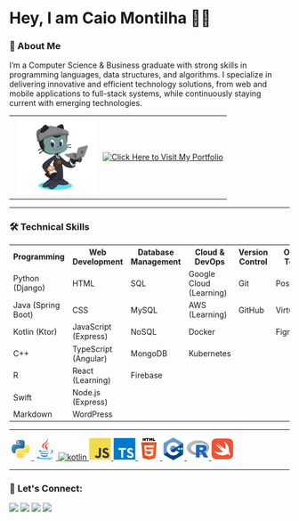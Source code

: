 # Hey, I am Caio Montilha 🧑‍💻

### 🚀 About Me
I’m a Computer Science & Business graduate with strong skills in programming languages, data structures, and algorithms. I specialize in delivering innovative and efficient technology solutions, from web and mobile applications to full-stack systems, while continuously staying current with emerging technologies.

<table>
  <tr>
    <td valign="middle" style="padding-left:14px;">
      <a href="https://cmontilha.github.io/CaioPortfolio/" title="Open my portfolio">
        <img src="my_octocat.png" alt="My Octocat" width="140"/>
      </a>
    </td>
    <td valign="middle">
      <a href="https://cmontilha.github.io/CaioPortfolio/">
        <img src="https://img.shields.io/badge/Click%20Here%20to%20Visit%20My%20Portfolio-%2300BFFF?style=for-the-badge&logo=github&logoColor=white" alt="Click Here to Visit My Portfolio"/>
      </a>
    </td>
  </tr>
</table>

---

### 🛠️ Technical Skills

<table>
  <tr>
    <th>Programming</th>
    <th>Web Development</th>
    <th>Database Management</th>
    <th>Cloud & DevOps</th>
    <th>Version Control</th>
    <th>Other Tools</th>
  </tr>

  <tr>
    <td>Python (Django)</td>
    <td>HTML</td>
    <td>SQL</td>
    <td>Google Cloud (Learning)</td>
    <td>Git</td>
    <td>Postman</td>
  </tr>

  <tr>
    <td>Java (Spring Boot)</td>
    <td>CSS</td>
    <td>MySQL</td>
    <td>AWS (Learning)</td>
    <td>GitHub</td>
    <td>VirtualBox</td>
  </tr>

  <tr>
    <td>Kotlin (Ktor)</td>
    <td>JavaScript (Express)</td>
    <td>NoSQL</td>
    <td>Docker</td>
    <td>&nbsp;</td>
    <td>Figma</td>
  </tr>

  <tr>
    <td>C++</td>
    <td>TypeScript (Angular)</td>
    <td>MongoDB</td>
    <td>Kubernetes</td>
    <td>&nbsp;</td>
    <td>&nbsp;</td>
  </tr>

  <tr>
    <td>R</td>
    <td>React (Learning)</td>
    <td>Firebase</td>
    <td>&nbsp;</td>
    <td>&nbsp;</td>
    <td>&nbsp;</td>
  </tr>

  <tr>
    <td>Swift</td>
    <td>Node.js (Express)</td>
    <td>&nbsp;</td>
    <td>&nbsp;</td>
    <td>&nbsp;</td>
    <td>&nbsp;</td>
  </tr>

  <tr>
    <td>Markdown</td>
    <td>WordPress</td>
    <td>&nbsp;</td>
    <td>&nbsp;</td>
    <td>&nbsp;</td>
    <td>&nbsp;</td>
  </tr>
</table>


---
<p align="left"> 
  <a href="https://www.python.org" target="_blank" rel="noreferrer"> 
    <img src="https://raw.githubusercontent.com/devicons/devicon/master/icons/python/python-original.svg" alt="python" width="40" height="40"/> 
  </a> 
  <a href="https://www.java.com" target="_blank" rel="noreferrer"> 
    <img src="https://raw.githubusercontent.com/devicons/devicon/master/icons/java/java-original.svg" alt="java" width="40" height="40"/> 
  </a> 
  <a href="https://kotlinlang.org" target="_blank" rel="noreferrer"> 
    <img src="https://www.vectorlogo.zone/logos/kotlinlang/kotlinlang-icon.svg" alt="kotlin" width="40" height="40"/> 
  </a> 
  <a href="https://developer.mozilla.org/en-US/docs/Web/JavaScript" target="_blank" rel="noreferrer"> 
    <img src="https://raw.githubusercontent.com/devicons/devicon/master/icons/javascript/javascript-original.svg" alt="javascript" width="40" height="40"/> 
  </a> 
  <a href="https://www.typescriptlang.org/" target="_blank" rel="noreferrer"> 
    <img src="https://raw.githubusercontent.com/devicons/devicon/master/icons/typescript/typescript-original.svg" alt="typescript" width="40" height="40"/> 
  </a> 
  <a href="https://www.w3.org/html/" target="_blank" rel="noreferrer"> 
    <img src="https://raw.githubusercontent.com/devicons/devicon/master/icons/html5/html5-original-wordmark.svg" alt="html5" width="40" height="40"/> 
  </a> 
  <a href="https://www.w3schools.com/cpp/" target="_blank" rel="noreferrer"> 
    <img src="https://raw.githubusercontent.com/devicons/devicon/master/icons/cplusplus/cplusplus-original.svg" alt="cplusplus" width="40" height="40"/> 
  </a> 
  <a href="https://www.r-project.org" target="_blank" rel="noreferrer">
    <img src="https://raw.githubusercontent.com/devicons/devicon/master/icons/r/r-original.svg" alt="r" width="40" height="40"/>
  </a>
  <a href="https://swift.org" target="_blank" rel="noreferrer">
    <img src="https://raw.githubusercontent.com/devicons/devicon/master/icons/swift/swift-original.svg" alt="swift" width="40" height="40"/>
  </a>
</p>

---
### 🔗 **Let's Connect:**

<div> 
  <a href="mailto:caiomontilha.cm@gmail.com" target="_blank"><img src="https://img.shields.io/badge/Email-D14836?style=for-the-badge&logo=gmail&logoColor=white" target="_blank"></a>
  <a href="https://www.instagram.com/ia_descomplica_" target="_blank"><img src="https://img.shields.io/badge/-Instagram-%23E4405F?style=for-the-badge&logo=instagram&logoColor=white" target="_blank"></a>
  <a href="https://discord.gg/5ePcuCrk" target="_blank"><img src="https://img.shields.io/badge/Discord-7289DA?style=for-the-badge&logo=discord&logoColor=white" target="_blank"></a> 
  <a href="https://www.linkedin.com/in/caio-montilha" target="_blank"><img src="https://img.shields.io/badge/-LinkedIn-%230077B5?style=for-the-badge&logo=linkedin&logoColor=white" target="_blank"></a> 
</div>
